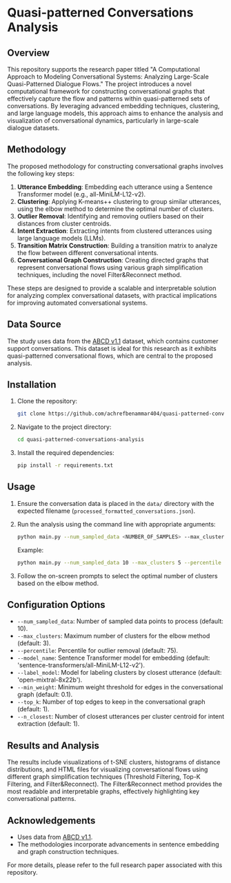 # Quasi-patterned Conversations Analysis

## Overview

This repository supports the research paper titled "A Computational Approach to Modeling Conversational Systems: Analyzing Large-Scale Quasi-Patterned Dialogue Flows." The project introduces a novel computational framework for constructing conversational graphs that effectively capture the flow and patterns within quasi-patterned sets of conversations. By leveraging advanced embedding techniques, clustering, and large language models, this approach aims to enhance the analysis and visualization of conversational dynamics, particularly in large-scale dialogue datasets.

## Methodology

The proposed methodology for constructing conversational graphs involves the following key steps:

1. **Utterance Embedding**: Embedding each utterance using a Sentence Transformer model (e.g., all-MiniLM-L12-v2).
2. **Clustering**: Applying K-means++ clustering to group similar utterances, using the elbow method to determine the optimal number of clusters.
3. **Outlier Removal**: Identifying and removing outliers based on their distances from cluster centroids.
4. **Intent Extraction**: Extracting intents from clustered utterances using large language models (LLMs).
5. **Transition Matrix Construction**: Building a transition matrix to analyze the flow between different conversational intents.
6. **Conversational Graph Construction**: Creating directed graphs that represent conversational flows using various graph simplification techniques, including the novel Filter\&Reconnect method.

These steps are designed to provide a scalable and interpretable solution for analyzing complex conversational datasets, with practical implications for improving automated conversational systems.

## Data Source

The study uses data from the [ABCD v1.1](https://github.com/asappresearch/abcd/blob/master/data/abcd_v1.1.json.gz) dataset, which contains customer support conversations. This dataset is ideal for this research as it exhibits quasi-patterned conversational flows, which are central to the proposed analysis.

## Installation

1. Clone the repository:
    ```sh
    git clone https://github.com/achrefbenammar404/quasi-patterned-conversations-analysis.git
    ```
2. Navigate to the project directory:
    ```sh
    cd quasi-patterned-conversations-analysis
    ```
3. Install the required dependencies:
    ```sh
    pip install -r requirements.txt
    ```

## Usage

1. Ensure the conversation data is placed in the `data/` directory with the expected filename (`processed_formatted_conversations.json`).
   
2. Run the analysis using the command line with appropriate arguments:

    ```sh
    python main.py --num_sampled_data <NUMBER_OF_SAMPLES> --max_clusters <MAX_CLUSTERS> --percentile <PERCENTILE> --model_name <MODEL_NAME> --label_model <LABEL_MODEL> --min_weight <MIN_WEIGHT> --top_k <TOP_K_EDGES> --n_closest <N_CLOSEST_UTTERANCES>
    ```

   Example:
   
    ```sh
    python main.py --num_sampled_data 10 --max_clusters 5 --percentile 75 --model_name 'sentence-transformers/all-MiniLM-L12-v2' --label_model 'open-mixtral-8x22b' --min_weight 0.1 --top_k 1 --n_closest 1
    ```

3. Follow the on-screen prompts to select the optimal number of clusters based on the elbow method.

## Configuration Options

- `--num_sampled_data`: Number of sampled data points to process (default: 10).
- `--max_clusters`: Maximum number of clusters for the elbow method (default: 3).
- `--percentile`: Percentile for outlier removal (default: 75).
- `--model_name`: Sentence Transformer model for embedding (default: 'sentence-transformers/all-MiniLM-L12-v2').
- `--label_model`: Model for labeling clusters by closest utterance (default: 'open-mixtral-8x22b').
- `--min_weight`: Minimum weight threshold for edges in the conversational graph (default: 0.1).
- `--top_k`: Number of top edges to keep in the conversational graph (default: 1).
- `--n_closest`: Number of closest utterances per cluster centroid for intent extraction (default: 1).

## Results and Analysis

The results include visualizations of t-SNE clusters, histograms of distance distributions, and HTML files for visualizing conversational flows using different graph simplification techniques (Threshold Filtering, Top-K Filtering, and Filter\&Reconnect). The Filter\&Reconnect method provides the most readable and interpretable graphs, effectively highlighting key conversational patterns.


## Acknowledgements

- Uses data from [ABCD v1.1](https://github.com/asappresearch/abcd/blob/master/data/abcd_v1.1.json.gz).
- The methodologies incorporate advancements in sentence embedding and graph construction techniques.

For more details, please refer to the full research paper associated with this repository.

